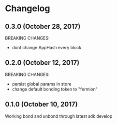 # Changelog

## 0.3.0 (October 28, 2017)

BREAKING CHANGES:

* dont change AppHash every block

## 0.2.0 (October 12, 2017)

BREAKING CHANGES:

* persist global params in store
* change default bonding token to "fermion"


## 0.1.0 (October 10, 2017)

Working bond and unbond through latest sdk develop
